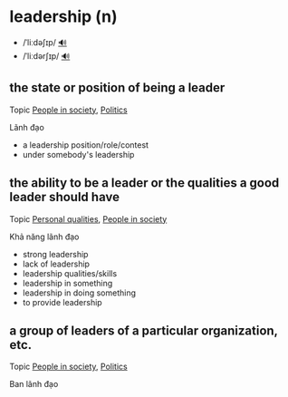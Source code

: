# leadership (n)

- /ˈliːdəʃɪp/ [🔊](https://www.oxfordlearnersdictionaries.com/media/english/uk_pron/l/lea/leade/leadership__gb_1.mp3)
- /ˈliːdərʃɪp/ [🔊](https://www.oxfordlearnersdictionaries.com/media/english/us_pron/l/lea/leade/leadership__us_1.mp3)

## the state or position of being a leader

Topic [People in society](../topics/people-in-society.md#people-in-society), [Politics](../topics/politics.md#politics)

Lãnh đạo

- a leadership position/role/contest
- under somebody's leadership

## the ability to be a leader or the qualities a good leader should have

Topic [Personal qualities](../topics/personal-qualities.md#personal-qualities), [People in society](../topics/people-in-society.md#people-in-society)

Khả năng lãnh đạo

- strong leadership
- lack of leadership
- leadership qualities/skills
- leadership in something
- leadership in doing something
- to provide leadership

## a group of leaders of a particular organization, etc.

Topic [People in society](../topics/people-in-society.md#people-in-society), [Politics](../topics/politics.md#politics)

Ban lãnh đạo